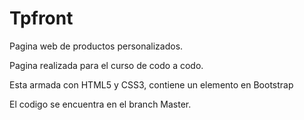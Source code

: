 # Tpfront
Pagina web de productos personalizados.

Pagina realizada para el curso de codo a codo.

Esta armada con HTML5 y CSS3, contiene un elemento en Bootstrap

El codigo se encuentra en el branch Master.
